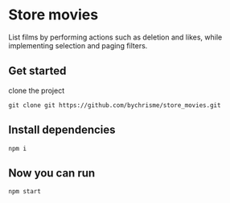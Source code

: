 # Store movies
List films by performing actions such as deletion and likes, while implementing selection and paging filters.

## Get started

clone the project

`git clone git https://github.com/bychrisme/store_movies.git`

## Install dependencies

`npm i`

## Now you can run 

`npm start`

